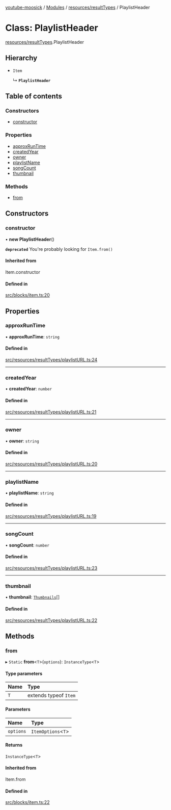 [youtube-moosick](../README.md) / [Modules](../modules.md) / [resources/resultTypes](../modules/resources_resultTypes.md) / PlaylistHeader

# Class: PlaylistHeader

[resources/resultTypes](../modules/resources_resultTypes.md).PlaylistHeader

## Hierarchy

- `Item`

  ↳ **`PlaylistHeader`**

## Table of contents

### Constructors

- [constructor](resources_resultTypes.PlaylistHeader.md#constructor)

### Properties

- [approxRunTime](resources_resultTypes.PlaylistHeader.md#approxruntime)
- [createdYear](resources_resultTypes.PlaylistHeader.md#createdyear)
- [owner](resources_resultTypes.PlaylistHeader.md#owner)
- [playlistName](resources_resultTypes.PlaylistHeader.md#playlistname)
- [songCount](resources_resultTypes.PlaylistHeader.md#songcount)
- [thumbnail](resources_resultTypes.PlaylistHeader.md#thumbnail)

### Methods

- [from](resources_resultTypes.PlaylistHeader.md#from)

## Constructors

### constructor

• **new PlaylistHeader**()

**`deprecated`** You're probably looking for `Item.from()`

#### Inherited from

Item.constructor

#### Defined in

[src/blocks/item.ts:20](https://github.com/EvasiveXkiller/youtube-moosick/blob/0ec19f8/src/blocks/item.ts#L20)

## Properties

### approxRunTime

• **approxRunTime**: `string`

#### Defined in

[src/resources/resultTypes/playlistURL.ts:24](https://github.com/EvasiveXkiller/youtube-moosick/blob/0ec19f8/src/resources/resultTypes/playlistURL.ts#L24)

___

### createdYear

• **createdYear**: `number`

#### Defined in

[src/resources/resultTypes/playlistURL.ts:21](https://github.com/EvasiveXkiller/youtube-moosick/blob/0ec19f8/src/resources/resultTypes/playlistURL.ts#L21)

___

### owner

• **owner**: `string`

#### Defined in

[src/resources/resultTypes/playlistURL.ts:20](https://github.com/EvasiveXkiller/youtube-moosick/blob/0ec19f8/src/resources/resultTypes/playlistURL.ts#L20)

___

### playlistName

• **playlistName**: `string`

#### Defined in

[src/resources/resultTypes/playlistURL.ts:19](https://github.com/EvasiveXkiller/youtube-moosick/blob/0ec19f8/src/resources/resultTypes/playlistURL.ts#L19)

___

### songCount

• **songCount**: `number`

#### Defined in

[src/resources/resultTypes/playlistURL.ts:23](https://github.com/EvasiveXkiller/youtube-moosick/blob/0ec19f8/src/resources/resultTypes/playlistURL.ts#L23)

___

### thumbnail

• **thumbnail**: [`Thumbnails`](resources_generalTypes.Thumbnails.md)[]

#### Defined in

[src/resources/resultTypes/playlistURL.ts:22](https://github.com/EvasiveXkiller/youtube-moosick/blob/0ec19f8/src/resources/resultTypes/playlistURL.ts#L22)

## Methods

### from

▸ `Static` **from**<`T`\>(`options`): `InstanceType`<`T`\>

#### Type parameters

| Name | Type |
| :------ | :------ |
| `T` | extends typeof `Item` |

#### Parameters

| Name | Type |
| :------ | :------ |
| `options` | `ItemOptions`<`T`\> |

#### Returns

`InstanceType`<`T`\>

#### Inherited from

Item.from

#### Defined in

[src/blocks/item.ts:22](https://github.com/EvasiveXkiller/youtube-moosick/blob/0ec19f8/src/blocks/item.ts#L22)
